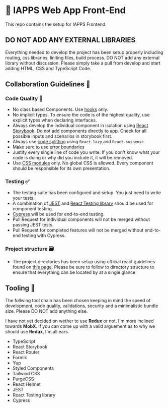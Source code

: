 # :construction: IAPPS Web App Front-End

This repo contains the setup for IAPPS Frontend.

## DO NOT ADD ANY EXTERNAL LIBRARIES

Everything needed to develop the project has been setup properly including routing, css libraries, liniting files, build process. DO NOT add any external library without discussion. Please simply take a pull from develop and start adding HTML, CSS and TypeScript Code.

## Collaboration Guidelines :checkered_flag:

### Code Quality :art:

* No class based Components. Use [hooks](https://reactjs.org/docs/hooks-overview.html#state-hook) only.
* No implicit types. To ensure the code is of the highest quality, use explicit types when declaring interfaces.
* Always develop the individual component in isolation using [React Storybook](https://storybook.js.org/). Do not add components directly to app. Check for all possible inputs and scenarios in storybook first.
* Always use [code splitting](https://facebook.github.io/create-react-app/docs/code-splitting) using ```React.lazy``` and ```React.suspense```
* Make sure to use [error boundaries](https://reactjs.org/docs/error-boundaries.html#introducing-error-boundaries)
* Justify every single line of code you write. If you don't know what your code is doing or why did you include it, it will be removed.
* Use [CSS modules](https://facebook.github.io/create-react-app/docs/adding-a-css-modules-stylesheet) only. No global CSS is allowed. Every component should be responsible for its own presentation.

### Testing :white_check_mark:

* The testing suite has been configured and setup. You just need to write your tests.
* A combination of [JEST](https://jestjs.io/) and [React Testing library](https://testing-library.com/docs/react-testing-library/intro) should be used for component testing.
* [Cypress](https://www.cypress.io/) will be used for end-to-end testing.
* Pull Request for individual components will not be merged without passing JEST tests.
* Pull Request for completed features will not be merged without end-to-end testing with Cypress.

### Project structure :card_file_box:

* The project directories has been setup using official react guidelines found on [this page](https://reactjs.org/docs/faq-structure.html). Please be sure to follow to directory structure to ensure that everything can be located by at a single glance.

## Tooling :wrench:

The follwing tool chain has been chosen keeping in mind the speed of development, code quality, validations, security and a minimalistic bundle size. Please DO NOT add anything else.

I have not yet decided on wether to use **Redux** or not. I'm more inclined towards **MobX**. If you can come up with a valid arguement as to why we should use **Redux**, I'm all ears.

* TypeScript
* React Storybook
* React Router
* Formik
* Yup
* Styled Components
* Tailwind CSS
* PurgeCSS
* React Helmet
* JEST
* React Testing library
* Cypress

